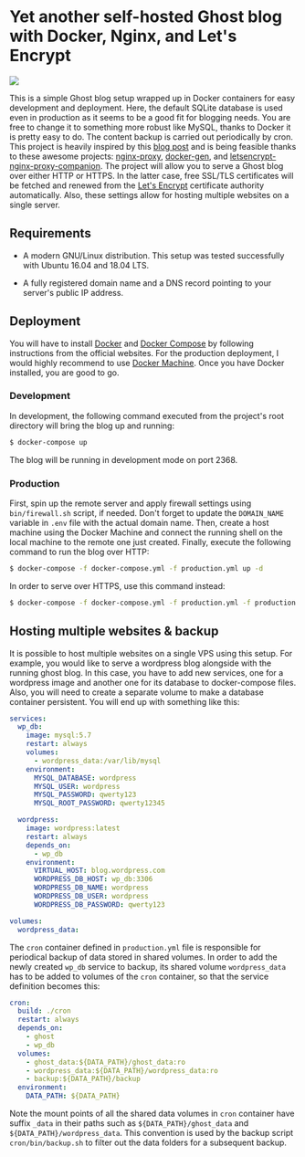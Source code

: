 # Yet another self-hosted Ghost blog with Docker, Nginx, and Let's Encrypt

![](../assets/ghost_and_company.png?raw=true)

This is a simple Ghost blog setup wrapped up in Docker containers for easy development and deployment. Here, the default SQLite database is used even in production as it seems to be a good fit for blogging needs. You are free to change it to something more robust like MySQL, thanks to Docker it is pretty easy to do. The content backup is carried out periodically by cron. This project is heavily inspired by this [blog post](https://www.metamost.com/ghost-docker-setup/) and is being feasible thanks to these awesome projects: [nginx-proxy](https://github.com/jwilder/nginx-proxy), [docker-gen](https://github.com/jwilder/docker-gen), and [letsencrypt-nginx-proxy-companion](https://github.com/JrCs/docker-letsencrypt-nginx-proxy-companion). The project will allow you to serve a Ghost blog over either HTTP or HTTPS. In the latter case, free SSL/TLS certificates will be fetched and renewed from the [Let's Encrypt](https://letsencrypt.org/) certificate authority automatically. Also, these settings allow for hosting multiple websites on a single server.

## Requirements

* A modern GNU/Linux distribution. This setup was tested successfully with Ubuntu 16.04 and 18.04 LTS.

* A fully registered domain name and a DNS record pointing to your server's public IP address.

## Deployment

You will have to install [Docker](https://docs.docker.com/install/linux/docker-ce/ubuntu/) and [Docker Compose](https://docs.docker.com/compose/install/) by following instructions from the official websites. For the production deployment, I would highly recommend to use [Docker Machine](https://docs.docker.com/machine/install-machine/). Once you have Docker installed, you are good to go.

### Development

In development, the following command executed from the project's root directory will bring the blog up and running:
```bash
$ docker-compose up
```
The blog will be running in development mode on port 2368.

### Production

First, spin up the remote server and apply firewall settings using `bin/firewall.sh` script, if needed. Don't forget to update the `DOMAIN_NAME` variable in `.env` file with the actual domain name. Then, create a host machine using the Docker Machine and connect the running shell on the local machine to the remote one just created. Finally, execute the following command to run the blog over HTTP:
```bash
$ docker-compose -f docker-compose.yml -f production.yml up -d
```
In order to serve over HTTPS, use this command instead:
```bash
$ docker-compose -f docker-compose.yml -f production.yml -f production.https.yml up -d
```

## Hosting multiple websites & backup

It is possible to host multiple websites on a single VPS using this setup. For example, you would like to serve a wordpress blog alongside with the running ghost blog. In this case, you have to add new services, one for a wordpress image and another one for its database to docker-compose files. Also, you will need to create a separate volume to make a database container persistent. You will end up with something like this:
```yaml
services:
  wp_db:
    image: mysql:5.7
    restart: always
    volumes:
      - wordpress_data:/var/lib/mysql
    environment:
      MYSQL_DATABASE: wordpress
      MYSQL_USER: wordpress
      MYSQL_PASSWORD: qwerty123
      MYSQL_ROOT_PASSWORD: qwerty12345

  wordpress:
    image: wordpress:latest
    restart: always
    depends_on:
      - wp_db
    environment:
      VIRTUAL_HOST: blog.wordpress.com
      WORDPRESS_DB_HOST: wp_db:3306
      WORDPRESS_DB_NAME: wordpress
      WORDPRESS_DB_USER: wordpress
      WORDPRESS_DB_PASSWORD: qwerty123

volumes:
  wordpress_data:
```
The `cron` container defined in `production.yml` file is responsible for periodical backup of data stored in shared volumes. In order to add the newly created `wp_db` service to backup, its shared volume `wordpress_data` has to be added to volumes of the `cron` container, so that the service definition becomes this:
```yaml
cron:
  build: ./cron
  restart: always
  depends_on:
    - ghost
    - wp_db
  volumes:
    - ghost_data:${DATA_PATH}/ghost_data:ro
    - wordpress_data:${DATA_PATH}/wordpress_data:ro
    - backup:${DATA_PATH}/backup
  environment:
    DATA_PATH: ${DATA_PATH}
```
Note the mount points of all the shared data volumes in `cron` container have suffix `_data` in their paths such as `${DATA_PATH}/ghost_data` and `${DATA_PATH}/wordpress_data`. This convention is used by the backup script `cron/bin/backup.sh` to filter out the data folders for a subsequent backup.


